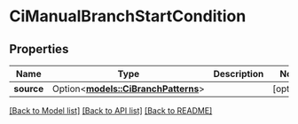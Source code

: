 # CiManualBranchStartCondition

## Properties

Name | Type | Description | Notes
------------ | ------------- | ------------- | -------------
**source** | Option<[**models::CiBranchPatterns**](CiBranchPatterns.md)> |  | [optional]

[[Back to Model list]](../README.md#documentation-for-models) [[Back to API list]](../README.md#documentation-for-api-endpoints) [[Back to README]](../README.md)


